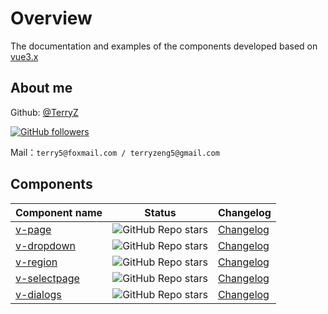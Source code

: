 # Overview

The documentation and examples of the components developed based on [vue3.x](https://vuejs.org)

## About me

Github: [@TerryZ](https://github.com/TerryZ)

[![GitHub followers](https://img.shields.io/github/followers/terryz?style=social&label=Follow%20@TerryZ)](https://github.com/TerryZ)

Mail：`terry5@foxmail.com / terryzeng5@gmail.com`

## Components

| Component name | Status | Changelog |
| - | - | - |
| [v-page](https://github.com/TerryZ/v-page) | ![GitHub Repo stars](https://img.shields.io/github/stars/terryz/v-page?style=social) | [Changelog](https://github.com/TerryZ/v-page/blob/dev/CHANGELOG.md) |
| [v-dropdown](https://github.com/TerryZ/v-dropdown) | ![GitHub Repo stars](https://img.shields.io/github/stars/terryz/v-dropdown?style=social) | [Changelog](https://github.com/TerryZ/v-dropdown/blob/dev/CHANGELOG.md) |
| [v-region](https://github.com/TerryZ/v-region) | ![GitHub Repo stars](https://img.shields.io/github/stars/terryz/v-region?style=social) | [Changelog](https://github.com/TerryZ/v-region/blob/dev/CHANGELOG.md) |
| [v-selectpage](https://github.com/TerryZ/v-selectpage) | ![GitHub Repo stars](https://img.shields.io/github/stars/terryz/v-selectpage?style=social) | [Changelog](https://github.com/TerryZ/v-selectpage/blob/dev/CHANGELOG.md) |
| [v-dialogs](https://github.com/TerryZ/v-dialogs) | ![GitHub Repo stars](https://img.shields.io/github/stars/terryz/v-dialogs?style=social) | [Changelog](https://github.com/TerryZ/v-dialogs/blob/dev/CHANGELOG.md) |
